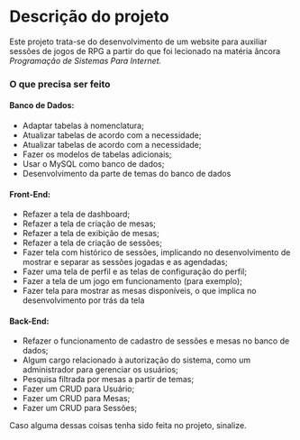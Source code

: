 <h1>Descrição do projeto</h1>
<p>Este projeto trata-se do desenvolvimento de um website para auxiliar sessões de jogos de RPG a partir do que foi lecionado na matéria âncora <i>Programação de Sistemas Para Internet.</i></p>

<h3>O que precisa ser feito</h3>
<h4>Banco de Dados:</h4>
<ul> 
  <li>Adaptar tabelas à nomenclatura;</li>
  <li>Atualizar tabelas de acordo com a necessidade;</li>
  <li>Atualizar tabelas de acordo com a necessidade;</li>
  <li>Fazer os modelos de tabelas adicionais;</li>
  <li>Usar o MySQL como banco de dados;</li>
   <li>Desenvolvimento da parte de temas do banco de dados</li>
</ul>
<h4>Front-End:</h4>
<ul>
  <li>Refazer a tela de dashboard;</li>
  <li>Refazer a tela de criação de mesas;</li>
  <li>Refazer a tela de exibição de mesas;</li>
  <li>Refazer a tela de criação de sessões;</li>
  <li>Fazer tela com histórico de sessões, implicando no desenvolvimento de mostrar e separar as sessões jogadas e as agendadas;</li>
  <li>Fazer uma tela de perfil e as telas de configuração do perfil;</li>
  <li>Fazer a tela de um jogo em funcionamento (para exemplo);</li>
  <li>Fazer tela para mostrar as mesas disponíveis, o que implica no desenvolvimento por trás da tela</li>
</ul>
<h4>Back-End:</h4>
<ul>
  <li>Refazer o funcionamento de cadastro de sessões e mesas no banco de dados;</li>
  <li>Algum cargo relacionado à autorização do sistema, como um administrador para gerenciar os usuários;</li>
  <li>Pesquisa filtrada por mesas a partir de temas;</li>
  <li>Fazer um CRUD para Usuário;</li>
  <li>Fazer um CRUD para Mesas;</li>
  <li>Fazer um CRUD para Sessões;</li>
</ul>

<p>Caso alguma dessas coisas tenha sido feita no projeto, sinalize.</p>
